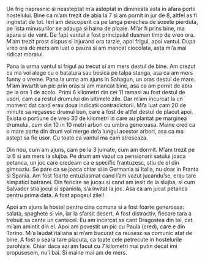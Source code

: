 Un frig naprasnic si neasteptat m’a asteptat in dimineata asta in afara portii hostelului. Bine ca m’am trezit de abia la 7 si am pornit in jur de 8, altfel as fi inghetat de tot. Ieri am descoperit ca pe langa perechea de sosete pierduta, pe lista minusurilor se adauga si haina de ploaie. Mi’ar fi prins bine, ma apara si de vant. De fapt vantul a fost principalul dusman timp de vreo ora. M’am trezit prost dispus si injurand ora tarzie, apoi frigul, apoi vantul. Dupa vreo ora de mers am luat o pauza si am mancat ciocolata, asta mi’a mai ridicat moralul.

Pana la urma vantul si frigul au trecut si am mers destul de bine. Am crezut ca ma voi alege cu o batatura sau besica pe talpa stanga, asa ca am mers funny o vreme. Pana la urma am ajuns in Sahagun, un oras destul de mare. M’am invartit un pic prin oras si am mancat bine, asa ca am pornit de abia pe la ora 1 de acolo. Primi 6 kilometri din cei 11 ramasi au fost destul de usori, cam ca restul drumului din ultimele zile. Dar m’am incurcat la un moment dat cand erau doua indicatii contradictorii. Mi’a luat cam 20 de minute sa regasesc drumul bun, care a fost de altfel destul de placut apoi. Exista o portiune de vreo 30 de kilometri in care au plantat pe marginea drumului, cam din 10 in 10 metri arbori cu umbra generoasa. Maine cred ca o mare parte din drum voi merge de’a lungul acestor arbori, asa ca ma astept sa fie usor. Cu toate ca vantul ma cam streseaza.

Din nou, cum am ajuns, cam pe la 3 jumate, cum am dormit. M’am trezit pe la 6 si am mers la slujba. Pe drum am vazut ca pensionarii satului joaca petanca, un joc care credeam ca e specific frantuzesc, stiu de el din gimnaziu. Se pare ca se joaca chiar si in Germania si Italia, nu doar in Franta si Spania. Am fost foarte entuziasmat cand i’am vazut jucandu’se, erau tare simpatici batranei. Din fericire se jucau si cand am iesit de la slujba, si cum Salvador stia jocul si spaniola, s’a invitat la joc. Asa ca am jucat petanca pentru prima data. A fost apogeul zilei!

Apoi am ajuns la hostel pentru cina comuna si a fost foarte generoasa: salata, spaghete si vin, iar la sfarsit desert. A fost distractiv, fiecare tara a trebuit sa cante un cantecel. Eu am incercat sa cant Dragostea din tei, cat mi’am amintit din el. Apoi am povestit un pic cu Paula (cred), care e din Torino. Mi’a laudat italiana si m’am bucurat ca reusesc sa comunic atat de bine. A fost o seara tare placuta, ca toate cele petrecute in hostelurile parohiale. Chiar daca azi am facut cu 7 kilometri mai putin decat imi propusesem, nu’i bai. Si maine mai am de mers.